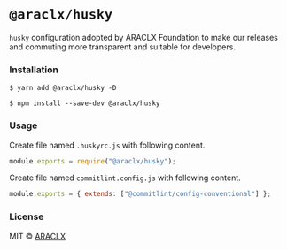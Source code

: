 # `@araclx/husky`

`husky` configuration adopted by ARACLX Foundation to make our releases and commuting more transparent and suitable for developers.

### Installation

```
$ yarn add @araclx/husky -D
```

```
$ npm install --save-dev @araclx/husky
```

### Usage

Create file named `.huskyrc.js` with following content.

```javascript
module.exports = require("@araclx/husky");
```

Create file named `commitlint.config.js` with following content.

```javascript
module.exports = { extends: ["@commitlint/config-conventional"] };
```

### License

MIT © [ARACLX](https://github.com/araclx)
